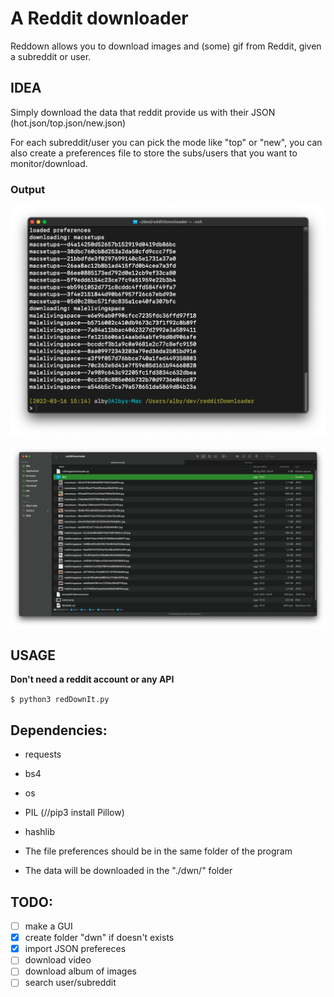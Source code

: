 # A Reddit downloader

Reddown allows you to download images and (some) gif from <a hfref="reddit.com">Reddit</a>, given a subreddit or user.

## IDEA

Simply download the data that reddit provide us with their JSON (hot.json/top.json/new.json)

For each subreddit/user you can pick the mode like "top" or "new", you can also create a preferences file to store the subs/users that you want to monitor/download.


### Output
![output](./imgExample/output.png)


![proofOfWork](./imgExample/proofOfWork.png)

## USAGE 

**Don't need a reddit account or any API**

`$ python3 redDownIt.py`

## Dependencies:
- requests
- bs4
- os
- PIL (//pip3 install Pillow)
- hashlib

- The file preferences should be in the same folder of the program
- The data will be downloaded in the "./dwn/" folder


## TODO:
- [ ] make a GUI
- [X] create folder "dwn" if doesn't exists
- [X] import JSON prefereces
- [ ] download video
- [ ] download album of images
- [ ] search user/subreddit
